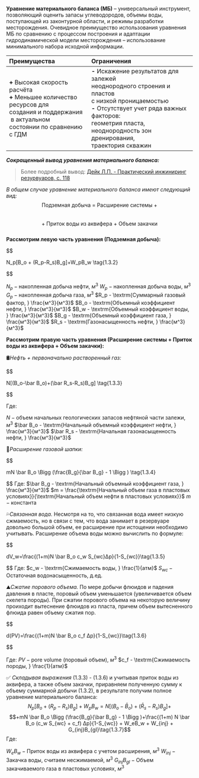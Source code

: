 **Уравнение материального баланса (МБ)** – универсальный инструмент, позволяющий оценить запасы углеводородов, объемы воды, поступающей из законтурной области, и режимы разработки месторождения. Очевидное преимущество использования уравнения МБ по сравнению с процессом построения и адаптации гидродинамической модели месторождения – использование минимального набора исходной информации.

Преимущества | Ограничения
:----------- | :----------
**+** Высокая скорость расчёта <br>**+** Меньшее количество ресурсов для <br>создания и поддержания  в актуальном <br>состоянии по сравнению с ГДМ | **-** Искажение результатов для залежей <br>неоднородного строения и пластов <br>с низкой проницаемостью<br> **-** Отсутствует учет ряда важных факторов: <br>геометрия пласта, неоднородность зон дренирования,<br>траектория скважин

***Сокращенный вывод уравнения материального баланса:***

> Более подробный вывод: [Дейк Л.П. - Практический инжиниринг резурвуаров, с. 118](https://drive.google.com/file/d/1lUOOW5NUkHMD6hoTO78-nOcpbQN-wkLA/view)

*В общем случае уравнение материального баланса имеют следующий вид:*
<br>
$$\textrm{Подземная добыча = Расширение системы +}$$<br>
$$\textrm{+ Приток воды из аквифера + Объем закачки}\tag{1.3.1}$$
<br>
**Рассмотрим левую часть уравнения (Подземная добыча):**


$$

N_p[B_o + (R_p-R_s)B_g]+W_pB_w \tag{1.3.2}

$$

$N_p - \textrm{накопленная добыча нефти, } м^3$
$W_p - \textrm{накопленная добыча воды, } м^3$
$G_p - \textrm{накопленная добыча газа, } м^3$
$R_p - \textrm{Суммарный газовый фактор, } \frac{м^3}{м^3}$
$B_o - \textrm{Объемный коэффициент нефти, } \frac{м^3}{м^3}$
$B_w - \textrm{Объемный коэффициент воды, } \frac{м^3}{м^3}$
$B_g - \textrm{Объемный коэффициент газа, } \frac{м^3}{м^3}$
$R_s - \textrm{Газонасыщенность нефти, } \frac{м^3}{м^3}$


**Рассмотрим правую часть уравнения (Расширение системы + Приток воды из аквифера + Объем закачки):** 


🛢*Нефть + первоначально растворенный газ:* 


$$

N[(B_o-\bar B_o)+(\bar R_s-R_s)B_g] \tag{1.3.3}

$$


Где:


$N - \textrm{объем начальных геологических запасов нефтяной части залежи, } м^3$
$\bar B_o - \textrm{Начальный объемный коэффициент нефти, } \frac{м^3}{м^3}$
$\bar R_s - \textrm{Начальная газонасыщенность нефти, } \frac{м^3}{м^3}$

🧢*Расширение газовой шапки:*

$$

mN \bar B_o \Bigg (\frac{B_g}{\bar B_g} - 1 \Bigg ) \tag{1.3.4}

$$
Где:
$\bar B_g - \textrm{Начальный объемный коэффициент газа, } \frac{м^3}{м^3}$
$m = \frac{\textrm{Начальный объем газа в пластовых условиях}}{\textrm{Начальный объем нефти в пластовых условиях}}$
$m - \textrm{константа}$

💦*Связанная вода.* Несмотря на то, что связанная вода имеет низкую сжмаемость, но в связи с тем, что вода занимает в резервуаре довольно большой объем, ее расширение при истощении необходимо учитывать. Расширение объема воды можно вычислить по формуле:

$$

dV_w=\frac{(1+m)N \bar B_o c_w S_{wc}Δp}{1-S_{wc}}\tag{1.3.5}

$$
Где:
$c_w - \textrm{Сжимаемость воды, } \frac{1}{атм}$
$S_{wc} - \textrm{Остаточная водонасыщенность, д.ед.}$

⛰*Сжатие порового объема.* По мере добычи флюидов и падения давления в пласте, поровый объем уменьшается (увеличивается объем скелета породы). При сжатии порового объема на некоторую величину проиходит вытеснение флюидов из пласта, причем объем вытесненного флюида равен объему сжатия пор.

$$

d(PV)=\frac{(1+m)N \bar B_o c_f Δp}{1-S_{wc}}\tag{1.3.6}

$$

Где:
$PV - \textrm{pore volume (поровый объем), }м^3$
$c_f - \textrm{Сжимаемость породы, } \frac{1}{атм}$

✅ *Складывая выражения* (1.3.3) - (1.3.6) и учитывая приток воды из аквифера, а также объем закачки, приравняем полученную сумму к объему суммарной добычи (1.3.2), в результате получим полное уравнение материального баланса:
$$N_p[B_o + (R_p-R_s)B_g]+W_pB_w=N[(B_o-\bar B_o)+(\bar R_s-R_s)B_g]+$$$$+mN \bar B_o \Bigg (\frac{B_g}{\bar B_g} - 1 \Bigg )+\frac{(1+m) N \bar B_o (c_w S_{wc} + c_f) Δp}{1-S_{wc}} + W_eB_w + W_{inj} + G_{inj}B_{gI}\tag{1.3.7}$$
Где:

$W_eB_w - \textrm{Приток воды из аквифера с учетом расширения, } м^3$
$W_{inj} - \textrm{Закачка воды, считаем несжимаемой, } м^3$
$G_{inj}B_{gI} - \textrm{Объем закачиваемого газа в пластовых условиях, } м^3$